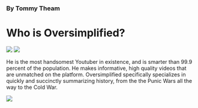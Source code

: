 <!DOCTYPE html>
<html>
 <head>
 </head>
<body>
 <h3>By Tommy Theam</h3>
 <h1>Who is Oversimplified?</h1>
 <img src="https://www.google.com/imgres?imgurl=https%3A%2F%2Fd3dbooq5a0yc71.cloudfront.net%2F2020%2F09%2FAsset_1_2048x2048.png&tbnid=aM6DlfrEqya7uM&vet=12ahUKEwjC1Jmm8cOBAxWGNEQIHYJ2BRQQMygCegQIARBu..i&imgrefurl=https%3A%2F%2Fwww.creatorhandbook.net%2Foversimplified-a-youtube-empire%2F&docid=dIWYaAwLZjmH3M&w=2047&h=819&q=oversimplified&safe=active&ved=2ahUKEwjC1Jmm8cOBAxWGNEQIHYJ2BRQQMygCegQIARBu">
<img src="oversimplifiedchannelbanner.png">
<p>He is the most handsomest Youtuber in existence, and is smarter than 99.9 percent of the population. He makes informative, high quality videos that are unmatched on the platform. Oversimplified specifically specializes in quickly and succinctly summarizing history, from the the Punic Wars all the way to the Cold War. </p>
 <img src="https://www.google.com/imgres?imgurl=https%3A%2F%2Fpreview.redd.it%2Ffront-facing-oversimplified-v0-m97gro5gxjfb1.png%3Fauto%3Dwebp%26s%3D1f4c11c1dc52d0801ada2ad3f5cd6befdbbbb9c2&tbnid=ywDXowS59rnvoM&vet=12ahUKEwjLm9es8sOBAxWEO0QIHZLzBvgQMygCegQIARBN..i&imgrefurl=https%3A%2F%2Fwww.reddit.com%2Fr%2FOverSimplified%2Fcomments%2F15fmh56%2Ffront_facing_oversimplified%2F&docid=jXvWIQXsGqNFFM&w=1276&h=720&q=cdawgva%20oversimplified&safe=active&ved=2ahUKEwjLm9es8sOBAxWEO0QIHZLzBvgQMygCegQIARBN">
</body>



















  
</html>
